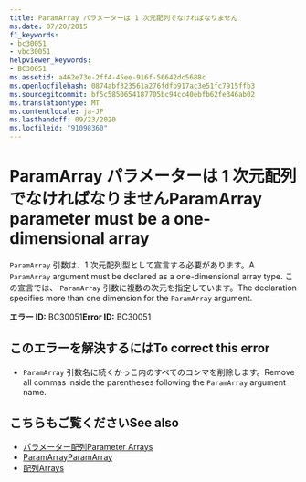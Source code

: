 ```yaml
---
title: ParamArray パラメーターは 1 次元配列でなければなりません
ms.date: 07/20/2015
f1_keywords:
- bc30051
- vbc30051
helpviewer_keywords:
- BC30051
ms.assetid: a462e73e-2ff4-45ee-916f-56642dc5688c
ms.openlocfilehash: 0874abf323561a276fdfb917ac3e51fc7915ffb3
ms.sourcegitcommit: bf5c5850654187705bc94cc40ebfb62fe346ab02
ms.translationtype: MT
ms.contentlocale: ja-JP
ms.lasthandoff: 09/23/2020
ms.locfileid: "91098360"
---
```

# <a name="paramarray-parameter-must-be-a-one-dimensional-array"></a><span data-ttu-id="ebe1b-102">ParamArray パラメーターは 1 次元配列でなければなりません</span><span class="sxs-lookup"><span data-stu-id="ebe1b-102">ParamArray parameter must be a one-dimensional array</span></span>

<span data-ttu-id="ebe1b-103">`ParamArray` 引数は、1 次元配列型として宣言する必要があります。</span><span class="sxs-lookup"><span data-stu-id="ebe1b-103">A `ParamArray` argument must be declared as a one-dimensional array type.</span></span> <span data-ttu-id="ebe1b-104">この宣言では、 `ParamArray` 引数に複数の次元を指定しています。</span><span class="sxs-lookup"><span data-stu-id="ebe1b-104">The declaration specifies more than one dimension for the `ParamArray` argument.</span></span>  
  
 <span data-ttu-id="ebe1b-105">**エラー ID:** BC30051</span><span class="sxs-lookup"><span data-stu-id="ebe1b-105">**Error ID:** BC30051</span></span>  
  
## <a name="to-correct-this-error"></a><span data-ttu-id="ebe1b-106">このエラーを解決するには</span><span class="sxs-lookup"><span data-stu-id="ebe1b-106">To correct this error</span></span>  
  
- <span data-ttu-id="ebe1b-107">`ParamArray` 引数名に続くかっこ内のすべてのコンマを削除します。</span><span class="sxs-lookup"><span data-stu-id="ebe1b-107">Remove all commas inside the parentheses following the `ParamArray` argument name.</span></span>  
  
## <a name="see-also"></a><span data-ttu-id="ebe1b-108">こちらもご覧ください</span><span class="sxs-lookup"><span data-stu-id="ebe1b-108">See also</span></span>

- [<span data-ttu-id="ebe1b-109">パラメーター配列</span><span class="sxs-lookup"><span data-stu-id="ebe1b-109">Parameter Arrays</span></span>](../programming-guide/language-features/procedures/parameter-arrays.md)
- [<span data-ttu-id="ebe1b-110">ParamArray</span><span class="sxs-lookup"><span data-stu-id="ebe1b-110">ParamArray</span></span>](../language-reference/modifiers/paramarray.md)
- [<span data-ttu-id="ebe1b-111">配列</span><span class="sxs-lookup"><span data-stu-id="ebe1b-111">Arrays</span></span>](../programming-guide/language-features/arrays/index.md)
